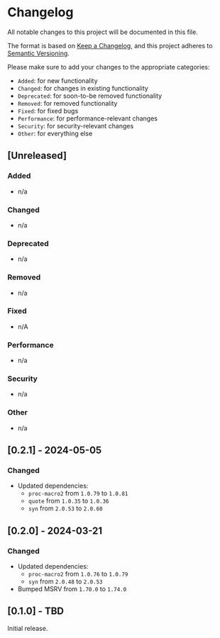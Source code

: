 # Changelog

All notable changes to this project will be documented in this file.

The format is based on [Keep a Changelog](https://keepachangelog.com/en/1.0.0/),
and this project adheres to [Semantic Versioning](https://semver.org/spec/v2.0.0.html).

Please make sure to add your changes to the appropriate categories:

- `Added`: for new functionality
- `Changed`: for changes in existing functionality
- `Deprecated`: for soon-to-be removed functionality
- `Removed`: for removed functionality
- `Fixed`: for fixed bugs
- `Performance`: for performance-relevant changes
- `Security`: for security-relevant changes
- `Other`: for everything else

## [Unreleased]

### Added

- n/a

### Changed

- n/a

### Deprecated

- n/a

### Removed

- n/a

### Fixed

- n/A

### Performance

- n/a

### Security

- n/a

### Other

- n/a

## [0.2.1] - 2024-05-05

### Changed

- Updated dependencies:
  - `proc-macro2` from `1.0.79` to `1.0.81`
  - `quote` from `1.0.35` to `1.0.36`
  - `syn` from `2.0.53` to `2.0.60`

## [0.2.0] - 2024-03-21

### Changed

- Updated dependencies:
  - `proc-macro2` from `1.0.76` to `1.0.79`
  - `syn` from `2.0.48` to `2.0.53`
- Bumped MSRV from `1.70.0` to `1.74.0`

## [0.1.0] - TBD

Initial release.
